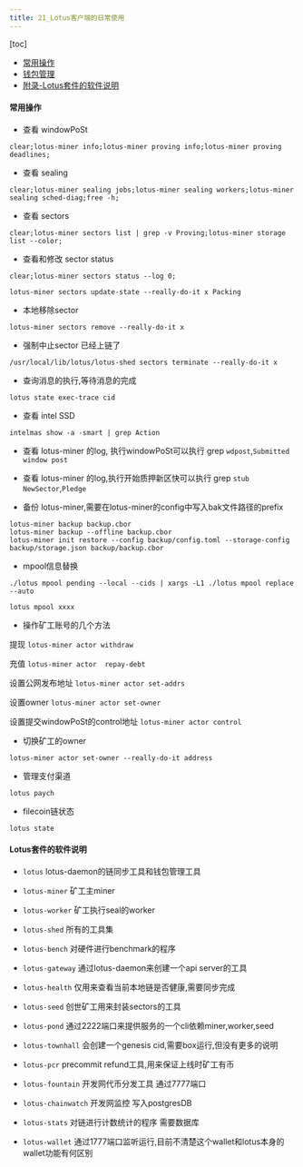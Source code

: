 ```yaml
---
title: 21_Lotus客户端的日常使用
---
```


[toc]

* [常用操作](#%E5%B8%B8%E7%94%A8%E6%93%8D%E4%BD%9C)
* [钱包管理](#%E9%92%B1%E5%8C%85%E7%AE%A1%E7%90%86)
* [附录-Lotus套件的软件说明](#lotus%E5%A5%97%E4%BB%B6%E7%9A%84%E8%BD%AF%E4%BB%B6%E8%AF%B4%E6%98%8E)

#### 常用操作

- 查看 windowPoSt

`clear;lotus-miner info;lotus-miner proving info;lotus-miner proving deadlines;`

- 查看 sealing

`clear;lotus-miner sealing jobs;lotus-miner sealing workers;lotus-miner sealing sched-diag;free -h;`

- 查看 sectors

`clear;lotus-miner sectors list | grep -v Proving;lotus-miner storage list --color;`

- 查看和修改 sector status

`clear;lotus-miner sectors status --log 0;`

`lotus-miner sectors update-state --really-do-it x Packing`

- 本地移除sector

`lotus-miner sectors remove --really-do-it x`

- 强制中止sector 已经上链了

`/usr/local/lib/lotus/lotus-shed sectors terminate --really-do-it x`

- 查询消息的执行,等待消息的完成

`lotus state exec-trace cid`

- 查看 intel SSD

`intelmas show -a -smart | grep Action`

- 查看 lotus-miner 的log, 执行windowPoSt可以执行 grep `wdpost`,`Submitted window post`

- 查看 lotus-miner 的log,执行开始质押新区快可以执行 grep `stub NewSector`,`Pledge`

- 备份 lotus-miner,需要在lotus-miner的config中写入bak文件路径的prefix

```
lotus-miner backup backup.cbor
lotus-miner backup --offline backup.cbor
lotus-miner init restore --config backup/config.toml --storage-config backup/storage.json backup/backup.cbor
```

- mpool信息替换

`./lotus mpool pending --local --cids | xargs -L1 ./lotus mpool replace --auto`

`lotus mpool xxxx`

- 操作矿工账号的几个方法

提现 
`lotus-miner actor withdraw` 

充值 
`lotus-miner actor  repay-debt` 

设置公网发布地址 
`lotus-miner actor set-addrs` 

设置owner 
`lotus-miner actor set-owner` 

设置提交windowPoSt的control地址 
`lotus-miner actor control` 

- 切换矿工的owner

`lotus-miner actor set-owner --really-do-it address`

- 管理支付渠道

`lotus paych`
	
- filecoin链状态

`lotus state`

#### Lotus套件的软件说明

- `lotus` lotus-daemon的链同步工具和钱包管理工具
- `lotus-miner` 矿工主miner
- `lotus-worker` 矿工执行seal的worker
- `lotus-shed` 所有的工具集

- `lotus-bench` 对硬件进行benchmark的程序
- `lotus-gateway` 通过lotus-daemon来创建一个api server的工具
- `lotus-health` 仅用来查看当前本地链是否健康,需要同步完成

- `lotus-seed` 创世矿工用来封装sectors的工具
- `lotus-pond` 通过2222端口来提供服务的一个cli依赖miner,worker,seed
- `lotus-townhall` 会创建一个genesis cid,需要box运行,但没有更多的说明
- `lotus-pcr` precommit refund工具,用来保证上线时矿工有币

- `lotus-fountain` 开发网代币分发工具 通过7777端口
- `lotus-chainwatch` 开发网监控 写入postgresDB
- `lotus-stats` 对链进行计数统计的程序 需要数据库
- `lotus-wallet` 通过1777端口监听运行,目前不清楚这个wallet和lotus本身的wallet功能有何区别